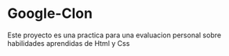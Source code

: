 # Google-Clon
Este proyecto es una practica para una evaluacion personal sobre habilidades aprendidas de Html y Css
